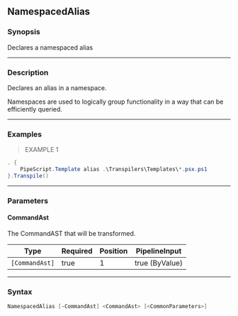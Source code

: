NamespacedAlias
---------------

### Synopsis
Declares a namespaced alias

---

### Description

Declares an alias in a namespace.

Namespaces are used to logically group functionality in a way that can be efficiently queried.

---

### Examples
> EXAMPLE 1

```PowerShell
. {
    PipeScript.Template alias .\Transpilers\Templates\*.psx.ps1
}.Transpile()
```

---

### Parameters
#### **CommandAst**
The CommandAST that will be transformed.

|Type          |Required|Position|PipelineInput |
|--------------|--------|--------|--------------|
|`[CommandAst]`|true    |1       |true (ByValue)|

---

### Syntax
```PowerShell
NamespacedAlias [-CommandAst] <CommandAst> [<CommonParameters>]
```
